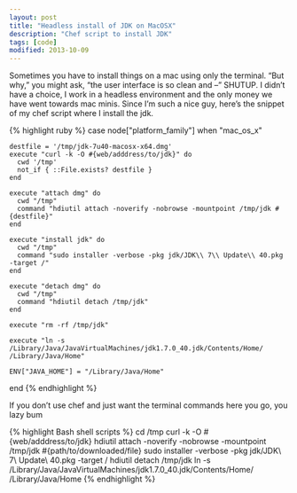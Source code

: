 ```yaml
---
layout: post
title: "Headless install of JDK on MacOSX"
description: "Chef script to install JDK"
tags: [code]
modified: 2013-10-09
---
```


Sometimes you have to install things on a mac using only the terminal. “But why,” you might ask, “the user interface is so clean and –” SHUTUP. I didn’t have a choice, I work in a headless environment and the only money we have went towards mac minis. Since I’m such a nice guy, here’s the snippet of my chef script where I install the jdk.

{% highlight ruby %}
case node["platform_family"]
when "mac_os_x"

	destfile = '/tmp/jdk-7u40-macosx-x64.dmg'
	execute "curl -k -O #{web/adddress/to/jdk}" do
	  cwd '/tmp'
	  not_if { ::File.exists? destfile }
	end		

	execute "attach dmg" do
	  cwd "/tmp"
	  command "hdiutil attach -noverify -nobrowse -mountpoint /tmp/jdk #{destfile}"
	end

	execute "install jdk" do
	  cwd "/tmp"
	  command "sudo installer -verbose -pkg jdk/JDK\\ 7\\ Update\\ 40.pkg -target /"
	end

	execute "detach dmg" do
	  cwd "/tmp"
	  command "hdiutil detach /tmp/jdk"
	end

	execute "rm -rf /tmp/jdk"

	execute "ln -s /Library/Java/JavaVirtualMachines/jdk1.7.0_40.jdk/Contents/Home/ /Library/Java/Home"

	ENV["JAVA_HOME"] = "/Library/Java/Home"
end
{% endhighlight %}

If you don’t use chef and just want the terminal commands here you go, you lazy bum

{% highlight Bash shell scripts %}
cd /tmp
curl -k -O #{web/adddress/to/jdk}
hdiutil attach -noverify -nobrowse -mountpoint /tmp/jdk #{path/to/downloaded/file}
sudo installer -verbose -pkg jdk/JDK\ 7\ Update\ 40.pkg -target /
hdiutil detach /tmp/jdk
ln -s /Library/Java/JavaVirtualMachines/jdk1.7.0_40.jdk/Contents/Home/ /Library/Java/Home
{% endhighlight %}